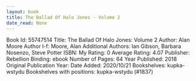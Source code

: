 ```yaml
---
layout: book
title: The Ballad Of Halo Jones - Volume 2
date_read: None
---
```


Book Id: 55747514
Title: The Ballad Of Halo Jones: Volume 2
Author: Alan Moore
Author l-f: Moore, Alan
Additional Authors: Ian Gibson, Barbara Nosenzo, Steve Potter
ISBN: 
My Rating: 0
Average Rating: 4.07
Publisher: Rebellion
Binding: ebook
Number of Pages: 64
Year Published: 2018
Original Publication Year: 
Date Added: 2020/10/21
Bookshelves: kupka-wstydu
Bookshelves with positions: kupka-wstydu (#1837)

